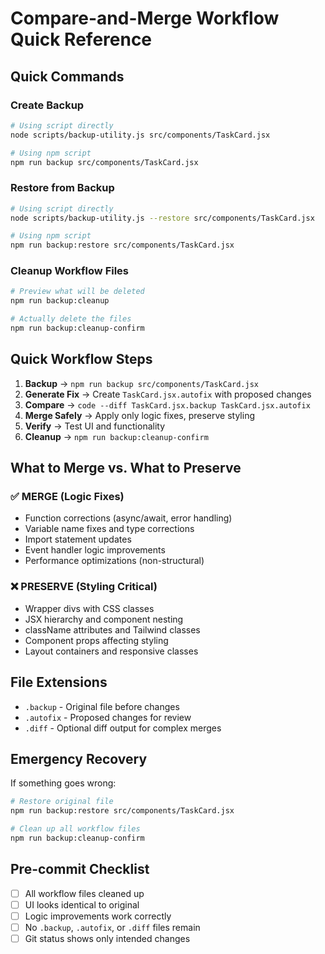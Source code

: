 # Compare-and-Merge Workflow Quick Reference

## Quick Commands

### Create Backup
```bash
# Using script directly
node scripts/backup-utility.js src/components/TaskCard.jsx

# Using npm script
npm run backup src/components/TaskCard.jsx
```

### Restore from Backup
```bash
# Using script directly
node scripts/backup-utility.js --restore src/components/TaskCard.jsx

# Using npm script
npm run backup:restore src/components/TaskCard.jsx
```

### Cleanup Workflow Files
```bash
# Preview what will be deleted
npm run backup:cleanup

# Actually delete the files
npm run backup:cleanup-confirm
```

## Quick Workflow Steps

1. **Backup** → `npm run backup src/components/TaskCard.jsx`
2. **Generate Fix** → Create `TaskCard.jsx.autofix` with proposed changes
3. **Compare** → `code --diff TaskCard.jsx.backup TaskCard.jsx.autofix`
4. **Merge Safely** → Apply only logic fixes, preserve styling
5. **Verify** → Test UI and functionality
6. **Cleanup** → `npm run backup:cleanup-confirm`

## What to Merge vs. What to Preserve

### ✅ MERGE (Logic Fixes)
- Function corrections (async/await, error handling)
- Variable name fixes and type corrections
- Import statement updates
- Event handler logic improvements
- Performance optimizations (non-structural)

### ❌ PRESERVE (Styling Critical)
- Wrapper divs with CSS classes
- JSX hierarchy and component nesting
- className attributes and Tailwind classes
- Component props affecting styling
- Layout containers and responsive classes

## File Extensions

- `.backup` - Original file before changes
- `.autofix` - Proposed changes for review
- `.diff` - Optional diff output for complex merges

## Emergency Recovery

If something goes wrong:
```bash
# Restore original file
npm run backup:restore src/components/TaskCard.jsx

# Clean up all workflow files
npm run backup:cleanup-confirm
```

## Pre-commit Checklist

- [ ] All workflow files cleaned up
- [ ] UI looks identical to original
- [ ] Logic improvements work correctly
- [ ] No `.backup`, `.autofix`, or `.diff` files remain
- [ ] Git status shows only intended changes